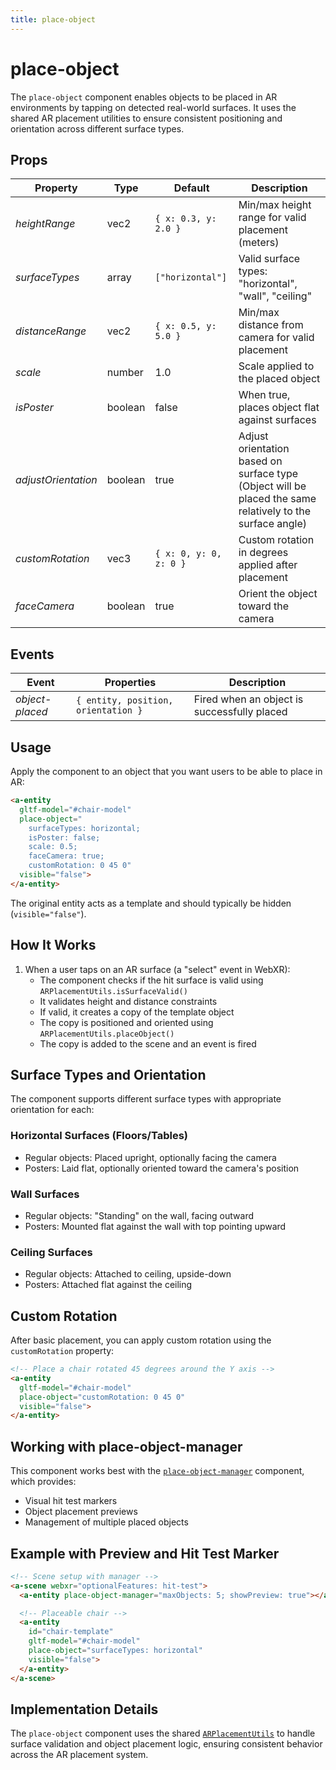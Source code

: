```yaml
---
title: place-object
---
```


# place-object

The `place-object` component enables objects to be placed in AR environments by tapping on detected real-world surfaces. It uses the shared AR placement utilities to ensure consistent positioning and orientation across different surface types.

## Props

| Property | Type | Default | Description |
| --- | --- | --- | --- |
| *heightRange* | vec2 | `{ x: 0.3, y: 2.0 }` | Min/max height range for valid placement (meters) |
| *surfaceTypes* | array | `["horizontal"]` | Valid surface types: "horizontal", "wall", "ceiling" |
| *distanceRange* | vec2 | `{ x: 0.5, y: 5.0 }` | Min/max distance from camera for valid placement |
| *scale* | number | 1.0 | Scale applied to the placed object |
| *isPoster* | boolean | false | When true, places object flat against surfaces |
| *adjustOrientation* | boolean | true | Adjust orientation based on surface type (Object will be placed the same relatively to the surface angle) |
| *customRotation* | vec3 | `{ x: 0, y: 0, z: 0 }` | Custom rotation in degrees applied after placement |
| *faceCamera* | boolean | true | Orient the object toward the camera |

## Events

| Event | Properties | Description |
| --- | --- | --- |
| *object-placed* | `{ entity, position, orientation }` | Fired when an object is successfully placed |

## Usage

Apply the component to an object that you want users to be able to place in AR:

```html
<a-entity
  gltf-model="#chair-model"
  place-object="
    surfaceTypes: horizontal;
    isPoster: false;
    scale: 0.5;
    faceCamera: true;
    customRotation: 0 45 0"
  visible="false">
</a-entity>
```

The original entity acts as a template and should typically be hidden (`visible="false"`).

## How It Works

1. When a user taps on an AR surface (a "select" event in WebXR):
   - The component checks if the hit surface is valid using `ARPlacementUtils.isSurfaceValid()`
   - It validates height and distance constraints
   - If valid, it creates a copy of the template object
   - The copy is positioned and oriented using `ARPlacementUtils.placeObject()`
   - The copy is added to the scene and an event is fired

## Surface Types and Orientation

The component supports different surface types with appropriate orientation for each:

### Horizontal Surfaces (Floors/Tables)

- Regular objects: Placed upright, optionally facing the camera
- Posters: Laid flat, optionally oriented toward the camera's position

### Wall Surfaces

- Regular objects: "Standing" on the wall, facing outward
- Posters: Mounted flat against the wall with top pointing upward

### Ceiling Surfaces

- Regular objects: Attached to ceiling, upside-down
- Posters: Attached flat against the ceiling

## Custom Rotation

After basic placement, you can apply custom rotation using the `customRotation` property:

```html
<!-- Place a chair rotated 45 degrees around the Y axis -->
<a-entity
  gltf-model="#chair-model"
  place-object="customRotation: 0 45 0"
  visible="false">
</a-entity>
```

## Working with place-object-manager

This component works best with the [`place-object-manager`](/ar-vr-components/place-object-manager) component, which provides:

- Visual hit test markers
- Object placement previews
- Management of multiple placed objects

## Example with Preview and Hit Test Marker

```html
<!-- Scene setup with manager -->
<a-scene webxr="optionalFeatures: hit-test">
  <a-entity place-object-manager="maxObjects: 5; showPreview: true"></a-entity>

  <!-- Placeable chair -->
  <a-entity
    id="chair-template"
    gltf-model="#chair-model"
    place-object="surfaceTypes: horizontal"
    visible="false">
  </a-entity>
</a-scene>
```

## Implementation Details

The `place-object` component uses the shared [`ARPlacementUtils`](/ar-vr-components/ar-placement-utils) to handle surface validation and object placement logic, ensuring consistent behavior across the AR placement system.
